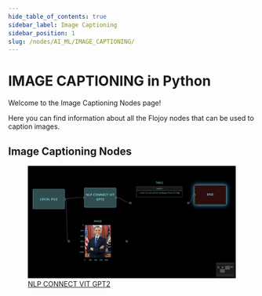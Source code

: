 ```yaml
---
hide_table_of_contents: true
sidebar_label: Image Captioning
sidebar_position: 1
slug: /nodes/AI_ML/IMAGE_CAPTIONING/
---
```


# IMAGE CAPTIONING in Python

Welcome to the Image Captioning Nodes page!

Here you can find information about all the Flojoy nodes that can be used to caption images.

## Image Captioning Nodes

<div className="flex flex-wrap" style={{ marginLeft: "-55px" }}>

<div className="p-4">
<a href="/nodes/AI_ML/IMAGE_CAPTIONING/NLP_CONNECT_VIT_GPT2/">
<figure style={{ width: "200px", height: "200px", objectFit: "scale-down", marginRight: "15px" }}>
<img src="https://raw.githubusercontent.com/flojoy-ai/docs/main/docs/nodes/AI_ML/IMAGE_CAPTIONING/NLP_CONNECT_VIT_GPT2/examples/EX1/output.jpeg" style={{ width: "200px", height: "200px", objectFit: "scale-down", marginRight: "15px" }} />
<figcaption>NLP CONNECT VIT GPT2</figcaption>
</figure>
</a></div>

</div>